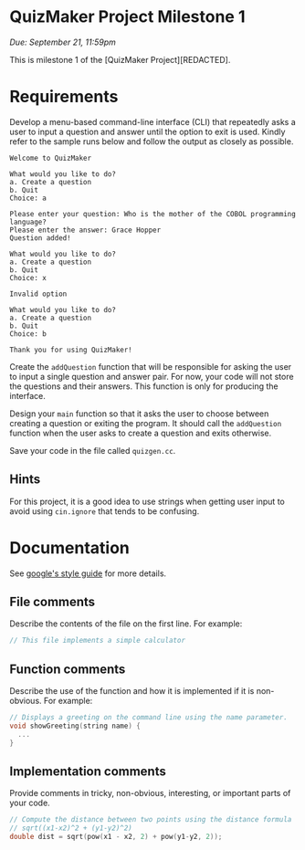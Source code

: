 # QuizMaker Project Milestone 1
*Due: September 21, 11:59pm*

This is milestone 1 of the [QuizMaker Project][REDACTED].

# Requirements
Develop a menu-based command-line interface (CLI) that repeatedly asks a user to input a question and answer until the option to exit is used. Kindly refer to the sample runs below and follow the output as closely as possible.

```
Welcome to QuizMaker

What would you like to do?
a. Create a question
b. Quit
Choice: a

Please enter your question: Who is the mother of the COBOL programming language?
Please enter the answer: Grace Hopper
Question added!

What would you like to do?
a. Create a question
b. Quit
Choice: x

Invalid option

What would you like to do?
a. Create a question
b. Quit
Choice: b

Thank you for using QuizMaker!
```

Create the `addQuestion` function that will be responsible for asking the user to input a single question and answer pair. For now, your code will not store the questions and their answers. This function is only for producing the interface.

Design your `main` function so that it asks the user to choose between creating a question or exiting the program. It should call the `addQuestion` function when the user asks to create a question and exits otherwise.

Save your code in the file called `quizgen.cc`.

## Hints
For this project, it is a good idea to use strings when getting user input to avoid using `cin.ignore` that tends to be confusing. 

# Documentation
See [google's style guide](https://google.github.io/styleguide/cppguide.html#Comments) for more details.

## File comments
Describe the contents of the file on the first line. For example:

```cpp
// This file implements a simple calculator
```

## Function comments
Describe the use of the function and how it is implemented if it is non-obvious. For example:

```cpp
// Displays a greeting on the command line using the name parameter.
void showGreeting(string name) {
  ...
}
```

## Implementation comments
Provide comments in tricky, non-obvious, interesting, or important parts of your code.

```cpp
// Compute the distance between two points using the distance formula
// sqrt((x1-x2)^2 + (y1-y2)^2)
double dist = sqrt(pow(x1 - x2, 2) + pow(y1-y2, 2));
```
